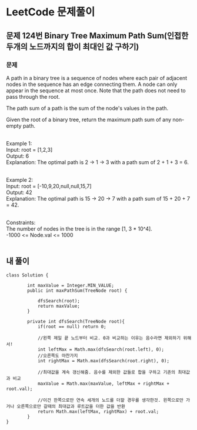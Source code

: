 # LeetCode 문제풀이

## 문제 124번 Binary Tree Maximum Path Sum(인접한 두개의 노드까지의 합이 최대인 값 구하기)
### 문제<br>
A path in a binary tree is a sequence of nodes where each pair of adjacent nodes in the sequence has an edge connecting them. A node can only appear in the sequence at most once. Note that the path does not need to pass through the root.<br>

The path sum of a path is the sum of the node's values in the path.<br>

Given the root of a binary tree, return the maximum path sum of any non-empty path.<br><br>

 

Example 1:<br>
Input: root = [1,2,3]<br>
Output: 6<br>
Explanation: The optimal path is 2 -> 1 -> 3 with a path sum of 2 + 1 + 3 = 6.<br><br>

Example 2:<br>
Input: root = [-10,9,20,null,null,15,7]<br>
Output: 42<br>
Explanation: The optimal path is 15 -> 20 -> 7 with a path sum of 15 + 20 + 7 = 42.<br><br> 

Constraints:<br>
The number of nodes in the tree is in the range [1, 3 * 10^4].<br>
-1000 <= Node.val <= 1000<br><br>

## 내 풀이
```
class Solution {
    
        int maxValue = Integer.MIN_VALUE;
        public int maxPathSum(TreeNode root) {

            dfsSearch(root);
            return maxValue;
        }
        
        private int dfsSearch(TreeNode root){
            if(root == null) return 0;
            
            //왼쪽 제일 끝 노드부터 비교. 0과 비교하는 이유는 음수라면 제외하기 위해서!
            int leftMax = Math.max(dfsSearch(root.left), 0);
            //오른쪽도 마찬가지
            int rightMax = Math.max(dfsSearch(root.right), 0);
            
            //최대값을 계속 갱신해줌. 음수를 제외한 값들로 합을 구하고 기존의 최대값과 비교
            maxValue = Math.max(maxValue, leftMax + rightMax + root.val);
            
            //이건 한쪽으로만 연속 세개의 노드를 더할 경우를 생각한것. 왼쪽으로만 가거나 오른쪽으로만 갈때의 최대값과 루트값을 더한 값을 반환
            return Math.max(leftMax, rightMax) + root.val;
        }
}
```